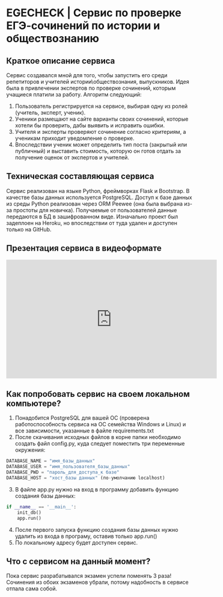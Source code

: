 # EGECHECK | Сервис по проверке ЕГЭ-сочинений по истории и обществознанию
## Краткое описание сервиса
Сервис создавался мной для того, чтобы запустить его среди репетиторов и учителей истории\обществознания, выпускников. Идея была в привлечении экспертов по проверке сочинений, которым учащиеся платили за работу. Алгоритм следующий:
1. Пользователь регистрируется на сервисе, выбирая одну из ролей (учитель, эксперт, ученик).
2. Ученики размещают на сайте варианты своих сочинений, которые хотели бы проверить, дабы выявить и исправить ошибки.
3. Учителя и эксперты проверяют сочинение согласно критериям, а ученикам приходит уведомление о проверке.
4. Впоследствии ученик может определить тип поста (закрытый или публичный) и выставить стоимость, которую он готов отдать за получение оценок от экспертов и учителей.
## Техническая составляющая сервиса
Сервис реализован на языке Python, фреймворках Flask и Bootstrap. В качестве базы данных используется PostgreSQL. Доступ к базе данных из среды Python реализован через ORM Peewee (она была выбрана из-за простоты для новичка). Получаемые от пользователей данные передаются в БД в зашифрованном виде. Изначально проект был задеплоен на Heroku, но впоследствии от туда удален и доступен только на GitHub.
## Презентация сервиса в видеоформате

<p align="center">
<iframe width="560" height="315" src="https://www.youtube.com/embed/SF52Gg_zFfg" title="YouTube video player" frameborder="0" allow="accelerometer; autoplay; clipboard-write; encrypted-media; gyroscope; picture-in-picture" allowfullscreen></iframe>
</p>

## Как попробовать сервис на своем локальном компьютере?
1. Понадобится PostgreSQL для вашей ОС (проверена работоспособность сервиса на ОС семейства Windows и Linux) и все зависимости, указанные в файле requirements.txt
2. После скачивания исходных файлов в корне папки необходимо создать файл config.py, куда следует поместить три переменные окружения:
```python
DATABASE_NAME = "имя_базы_данных"
DATABASE_USER = "имя_пользователя_базы_данных"
DATABASE_PWD = "пароль_для_доступа_к базе"
DATABASE_HOST = "хост_базы данных" (по-умолчанию localhost)
```
3. В файле app.py нужно на вход в программу добавить функцию создания базы данных:
```python
if __name__ == '__main__':
    init_db()
    app.run()
```
4. После первого запуска функцию создания базы данных нужно удалить из входа в програму, оставив только app.run()
5. По локальному адресу будет доступен сервис.

## Что с сервисом на данный момент?
Пока сервис разрабатывался экзамен успели поменять 3 раза! Сочинения из обоих экзаменов убрали, потому надобность в сервисе отпала сама собой.
